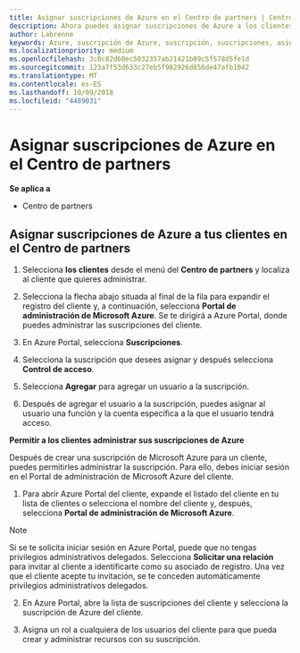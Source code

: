 ```yaml
---
title: Asignar suscripciones de Azure en el Centro de partners | Centro de partners
description: Ahora puedes asignar suscripciones de Azure a los clientes en el Centro de partners. También puedes permitirles que administren las suscripciones por sí mismos.
author: Labrenne
keywords: Azure, suscripción de Azure, suscripción, suscripciones, asignar suscripción, administrar suscripción de azure
ms.localizationpriority: medium
ms.openlocfilehash: 3c0c82d60ec5032357ab21421b89c5f578d5fe1d
ms.sourcegitcommit: 123a7f53d633c27eb5f982926d856de47afb1042
ms.translationtype: MT
ms.contentlocale: es-ES
ms.lasthandoff: 10/09/2018
ms.locfileid: "4489031"
---
```

# <a name="assign-azure-subscriptions-in-partner-center"></a>Asignar suscripciones de Azure en el Centro de partners

**Se aplica a**

-  Centro de partners
 
## <a name="assign-azure-subcriptions-to-your-customers-in-partner-center"></a>Asignar suscripciones de Azure a tus clientes en el Centro de partners

1. Selecciona **los clientes** desde el menú del **Centro de partners** y localiza al cliente que quieres administrar.

2.  Selecciona la flecha abajo situada al final de la fila para expandir el registro del cliente y, a continuación, selecciona **Portal de administración de Microsoft Azure**. Se te dirigirá a Azure Portal, donde puedes administrar las suscripciones del cliente. 

4. En Azure Portal, selecciona **Suscripciones**.

5. Selecciona la suscripción que desees asignar y después selecciona **Control de acceso**.

6. Selecciona **Agregar** para agregar un usuario a la suscripción. 

7. Después de agregar el usuario a la suscripción, puedes asignar al usuario una función y la cuenta específica a la que el usuario tendrá acceso. 

**Permitir a los clientes administrar sus suscripciones de Azure**

Después de crear una suscripción de Microsoft Azure para un cliente, puedes permitirles administrar la suscripción. Para ello, debes iniciar sesión en el Portal de administración de Microsoft Azure del cliente. 

1.  Para abrir Azure Portal del cliente, expande el listado del cliente en tu lista de clientes o selecciona el nombre del cliente y, después, selecciona **Portal de administración de Microsoft Azure**.
    
> [!NOTE]  
> Si se te solicita iniciar sesión en Azure Portal, puede que no tengas privilegios administrativos delegados. Selecciona **Solicitar una relación** para invitar al cliente a identificarte como su asociado de registro. Una vez que el cliente acepte tu invitación, se te conceden automáticamente privilegios administrativos delegados. 

2.  En Azure Portal, abre la lista de suscripciones del cliente y selecciona la suscripción de Azure del cliente.

3.  Asigna un rol a cualquiera de los usuarios del cliente para que pueda crear y administrar recursos con su suscripción.


